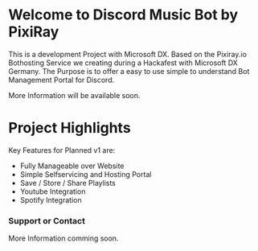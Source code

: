 # Welcome to Discord Music Bot by PixiRay

This is a development Project with Microsoft DX. Based on the Pixiray.io Bothosting Service we creating during a Hackafest with Microsoft DX Germany. The Purpose is to offer a easy to use simple to understand Bot Management Portal for Discord.  

More Information will be available soon.

# Project Highlights
Key Features for Planned v1 are:

- Fully Manageable over Website
- Simple Selfservicing and Hosting Portal
- Save / Store / Share Playlists
- Youtube Integration
- Spotify Integration

### Support or Contact

More Information comming soon.
